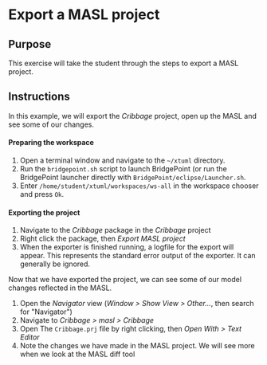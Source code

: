 Export a MASL project
=====================

## Purpose

This exercise will take the student through the steps to export a MASL project.

## Instructions

In this example, we will export the _Cribbage_ project, open up the MASL and see
some of our changes.

#### Preparing the workspace

1. Open a terminal window and navigate to the `~/xtuml` directory.  
2. Run the `bridgepoint.sh` script to launch BridgePoint (or run the BridgePoint
launcher directly with `BridgePoint/eclipse/Launcher.sh`.  
3. Enter `/home/student/xtuml/workspaces/ws-all` in the workspace chooser and
press `Ok`.  

#### Exporting the project

1. Navigate to the _Cribbage_ package in the _Cribbage_ project  
2. Right click the package, then _Export MASL project_  
3. When the exporter is finished running, a logfile for the export will appear.
This represents the standard error output of the exporter. It can generally be
ignored.  

Now that we have exported the project, we can see some of our model changes
reflected in the MASL.

1. Open the _Navigator_ view (_Window > Show View > Other..._, then search for
"Navigator")  
2. Navigate to _Cribbage > masl > Cribbage_  
3. Open The `Cribbage.prj` file by right clicking, then _Open With > Text Editor_  
4. Note the changes we have made in the MASL project. We will see more when we
look at the MASL diff tool  
